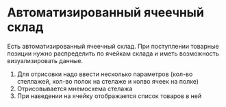 # Автоматизированный ячеечный склад
Есть автоматизированный ячеечный склад. При поступлении товарные позиции нужно
распределить по ячейкам склада и иметь
возможность визуализировать данные.
1. Для отрисовки надо ввести несколько параметров (кол-во стеллажей, кол-во полок на стелаже и колво ячеек на полке)
2. Отрисовывается мнемосхема стелажа
3. При наведении на ячейку отображается список товаров в ней 
